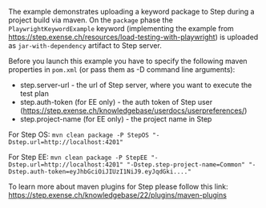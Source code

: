 The example demonstrates uploading a keyword package to Step during a project build via maven.
On the `package` phase the `PlaywrightKeywordExample` keyword (implementing the example from https://step.exense.ch/resources/load-testing-with-playwright)
is uploaded as `jar-with-dependency` artifact to Step server.

Before you launch this example you have to specify the following maven properties in `pom.xml` (or pass them as -D command line arguments):
* step.server-url - the url of Step server, where you want to execute the test plan
* step.auth-token (for EE only) - the auth token of Step user (https://step.exense.ch/knowledgebase/userdocs/userpreferences/)
* step.project-name (for EE only) - the project name in Step

For Step OS:
`mvn clean package -P StepOS "-Dstep.url=http://localhost:4201" `

For Step EE:
`mvn clean package -P StepEE "-Dstep.url=http://localhost:4201" "-Dstep.step-project-name=Common" "-Dstep.auth-token=eyJhbGciOiJIUzI1NiJ9.eyJqdGki...."`

To learn more about maven plugins for Step please follow this link:
https://step.exense.ch/knowledgebase/22/plugins/maven-plugins